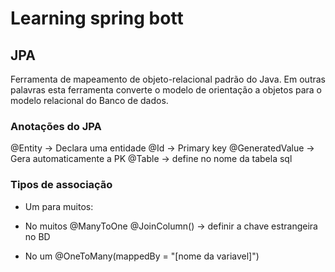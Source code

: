 # Learning spring bott

## JPA
Ferramenta de mapeamento de objeto-relacional padrão do Java. Em outras palavras esta ferramenta converte o modelo de orientação a objetos para o modelo relacional do Banco de dados.
### Anotações do JPA
@Entity -> Declara uma entidade
@Id -> Primary key
@GeneratedValue -> Gera automaticamente a PK
@Table -> define no nome da tabela sql

### Tipos de associação
- Um para muitos: 
* No muitos
@ManyToOne
@JoinColumn() -> definir a chave estrangeira no BD

* No um
@OneToMany(mappedBy = "[nome da variavel]")